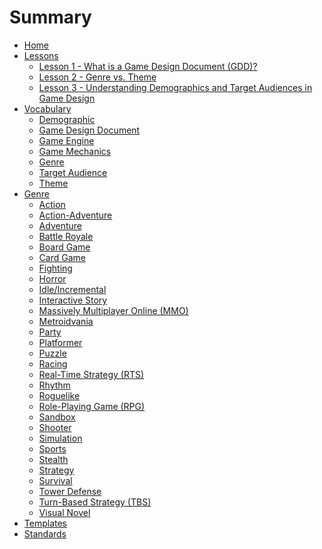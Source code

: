 # Summary

- [Home](./home.md)
- [Lessons](./lessons.md)
  - [Lesson 1 - What is a Game Design Document (GDD)?](lessons/lesson_1.md)
  - [Lesson 2 - Genre vs. Theme](lessons/lesson_2.md)
  - [Lesson 3 - Understanding Demographics and Target Audiences in Game Design](lessons/lesson_3.md)
- [Vocabulary](./vocabulary.md)
  - [Demographic](terms/demographic.md)
  - [Game Design Document](terms/gdd.md)
  - [Game Engine](terms/game_engine.md)
  - [Game Mechanics](terms/game_mechanics.md)
  - [Genre](terms/genre.md)
  - [Target Audience](terms/target_audience.md)
  - [Theme](terms/theme.md)
- [Genre](genre/genre_overview.md)
  - [Action]()
  - [Action-Adventure]()
  - [Adventure]()
  - [Battle Royale]()
  - [Board Game]()
  - [Card Game]()
  - [Fighting]()
  - [Horror]()
  - [Idle/Incremental]()
  - [Interactive Story]()
  - [Massively Multiplayer Online (MMO)]()
  - [Metroidvania]()
  - [Party]()
  - [Platformer]()
  - [Puzzle]()
  - [Racing]()
  - [Real-Time Strategy (RTS)]()
  - [Rhythm]()
  - [Roguelike]()
  - [Role-Playing Game (RPG)]()
  - [Sandbox]()
  - [Shooter]()
  - [Simulation]()
  - [Sports]()
  - [Stealth]()
  - [Strategy]()
  - [Survival]()
  - [Tower Defense]()
  - [Turn-Based Strategy (TBS)]()
  - [Visual Novel]()
- [Templates](./templates.md)
- [Standards](./standards.md)
